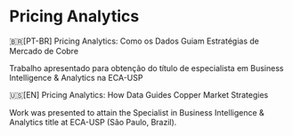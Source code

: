 # Pricing Analytics

🇧🇷[PT-BR]
Pricing Analytics: Como os Dados Guiam Estratégias de Mercado de Cobre

Trabalho apresentado para obtenção do título de especialista em Business Intelligence &amp; Analytics na ECA-USP

🇺🇸[EN]
Pricing Analytics: How Data Guides Copper Market Strategies

Work was presented to attain the Specialist in Business Intelligence & Analytics title at ECA-USP (São Paulo, Brazil).
